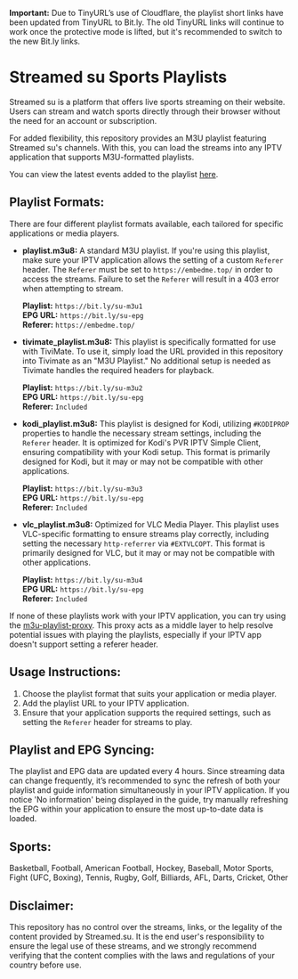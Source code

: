 **Important:** Due to TinyURL’s use of Cloudflare, the playlist short links have been updated from TinyURL to Bit.ly. The old TinyURL links will continue to work once the protective mode is lifted, but it's recommended to switch to the new Bit.ly links.

# Streamed su Sports Playlists

Streamed su is a platform that offers live sports streaming on their website. Users can stream and watch sports directly through their browser without the need for an account or subscription.

For added flexibility, this repository provides an M3U playlist featuring Streamed su's channels. With this, you can load the streams into any IPTV application that supports M3U-formatted playlists.

You can view the latest events added to the playlist [here](https://github.com/dtankdempse/streamed-su-sports/blob/main/events.txt).

## Playlist Formats:

There are four different playlist formats available, each tailored for specific applications or media players.

- **playlist.m3u8:**
  A standard M3U playlist. If you're using this playlist, make sure your IPTV application allows the setting of a custom `Referer` header. The `Referer` must be set to `https://embedme.top/` in order to access the streams. Failure to set the `Referer` will result in a 403 error when attempting to stream.
  
  **Playlist:** `https://bit.ly/su-m3u1`  
  **EPG URL:** `https://bit.ly/su-epg`  
  **Referer:** `https://embedme.top/`    

- **tivimate_playlist.m3u8:**
  This playlist is specifically formatted for use with TiviMate. To use it, simply load the URL provided in this repository into Tivimate as an "M3U Playlist." No additional setup is needed as Tivimate handles the required headers for playback.
  
   **Playlist:** `https://bit.ly/su-m3u2`  
   **EPG URL:** `https://bit.ly/su-epg`  
   **Referer:** `Included` 

- **kodi_playlist.m3u8:**
	This playlist is designed for Kodi, utilizing `#KODIPROP` properties to handle the necessary stream settings, including the `Referer` header. It is optimized for Kodi's PVR IPTV Simple Client, ensuring compatibility with your Kodi setup. This format is primarily designed for Kodi, but it may or may not be compatible with other applications.
	
	**Playlist:** `https://bit.ly/su-m3u3`  
	**EPG URL:** `https://bit.ly/su-epg`  
	**Referer:** `Included` 

- **vlc_playlist.m3u8:**
  Optimized for VLC Media Player. This playlist uses VLC-specific formatting to ensure streams play correctly, including setting the necessary `http-referrer` via `#EXTVLCOPT`. This format is primarily designed for VLC, but it may or may not be compatible with other applications.
  
  	**Playlist:** `https://bit.ly/su-m3u4`  
	**EPG URL:** `https://bit.ly/su-epg`  
	**Referer:** `Included`


If none of these playlists work with your IPTV application, you can try using the [m3u-playlist-proxy](https://github.com/dtankdempse/m3u-playlist-proxy). This proxy acts as a middle layer to help resolve potential issues with playing the playlists, especially if your IPTV app doesn't support setting a referer header.

## Usage Instructions:

1. Choose the playlist format that suits your application or media player.
2. Add the playlist URL to your IPTV application.
3. Ensure that your application supports the required settings, such as setting the `Referer` header for streams to play.

## Playlist and EPG Syncing:

The playlist and EPG data are updated every 4 hours. Since streaming data can change frequently, it’s recommended to sync the refresh of both your playlist and guide information simultaneously in your IPTV application. If you notice 'No information' being displayed in the guide, try manually refreshing the EPG within your application to ensure the most up-to-date data is loaded.

## Sports:

Basketball, Football, American Football, Hockey, Baseball, Motor Sports, Fight (UFC, Boxing), Tennis, Rugby, Golf, Billiards, AFL, Darts, Cricket, Other

## Disclaimer:

This repository has no control over the streams, links, or the legality of the content provided by Streamed.su. It is the end user's responsibility to ensure the legal use of these streams, and we strongly recommend verifying that the content complies with the laws and regulations of your country before use.

